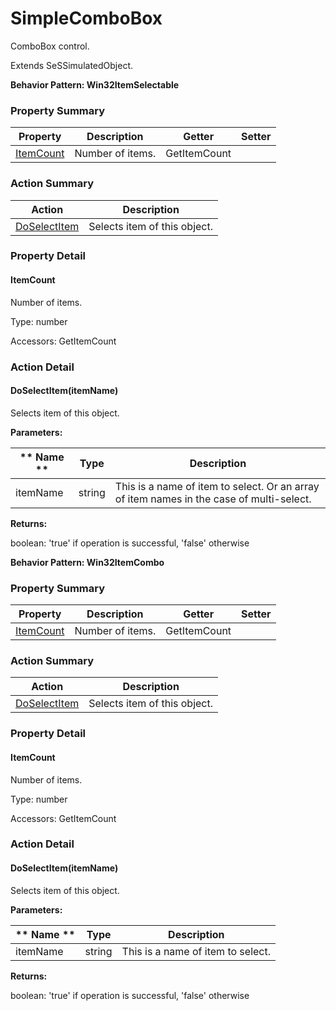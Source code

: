 # SimpleComboBox

ComboBox control.
 
Extends SeSSimulatedObject.





**Behavior Pattern: Win32ItemSelectable**


<!-- ============================== property summary ========================== -->

	

### Property Summary

| **Property** | **Description** | **Getter** | **Setter** |
| ------------ | --------------- | ---------- | ---------- |
| [ItemCount](#ItemCount) | Number of items. | GetItemCount |  |



	
<!-- ============================== action summary ========================== -->



### Action Summary

|  **Action** | **Description** | 
| ----------- | --------------- |
|	[DoSelectItem](#DoSelectItem) | Selects item of this object. |




<!-- ============================== property detail ========================== -->
	
### Property Detail
		
<a name="ItemCount"></a>
#### ItemCount


Number of items.

			
	
			
Type: number
			
			
Accessors: GetItemCount
			
		
	
	
<!-- ============================== action detail ========================== -->
	
### Action Detail
		
<a name="DoSelectItem"></a>    
#### DoSelectItem(itemName)

Selects item of this object.


**Parameters:**

|	** Name ** | **Type** | **Description** |
| ---------- | -------- | --------------- |
| itemName | string |	This is a name of item to select. Or an array of item names in the case of multi-select. |




**Returns:**

boolean: 'true' if operation is successful, 'false' otherwise




	




**Behavior Pattern: Win32ItemCombo**


<!-- ============================== property summary ========================== -->

	

### Property Summary

| **Property** | **Description** | **Getter** | **Setter** |
| ------------ | --------------- | ---------- | ---------- |
| [ItemCount](#ItemCount) | Number of items. | GetItemCount |  |



	
<!-- ============================== action summary ========================== -->



### Action Summary

|  **Action** | **Description** | 
| ----------- | --------------- |
|	[DoSelectItem](#DoSelectItem) | Selects item of this object. |




<!-- ============================== property detail ========================== -->
	
### Property Detail
		
<a name="ItemCount"></a>
#### ItemCount


Number of items.

			
	
			
Type: number
			
			
Accessors: GetItemCount
			
		
	
	
<!-- ============================== action detail ========================== -->
	
### Action Detail
		
<a name="DoSelectItem"></a>    
#### DoSelectItem(itemName)

Selects item of this object.


**Parameters:**

|	** Name ** | **Type** | **Description** |
| ---------- | -------- | --------------- |
| itemName | string |	This is a name of item to select. |




**Returns:**

boolean: 'true' if operation is successful, 'false' otherwise




	

